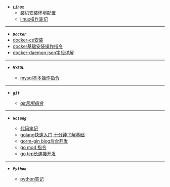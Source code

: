 - ***```Linux```***
  - [装机安装环境配置](note/fedora装机后环境配置.md)
  - [linux操作笔记](note/linux-learn.md)

---

- ***```Docker```***
 - [docker-ce安装](note/docker-ce.md)
 - [docker基础安装操作指令](note/docker.md)
 - [docker-daemon.json字段详解](note/daemon.json.md)
 
 ---
 
- ***```MYSQL```***

  - [mysql基本操作指令](note/mysql.md)
 
---
  
- ***```git```***

  - [*git常用指令*](note/git-learn.md)
  
---
  
- ***```Golang```***
  
   - [代码笔记](https://github.com/olongfen/note)
   - [golang快速入门,十分钟了解基础](note/golang.md)
   - [gorm-gin blog后台开发](https://github.com/olongfen/gorm-gin)    
   - [go mod 指令](note/gomod.md)
   - [go tcp长连接开发](note/gotcp.md)
   
---

- ***```Python```***

  - [python笔记](note/python.md)
